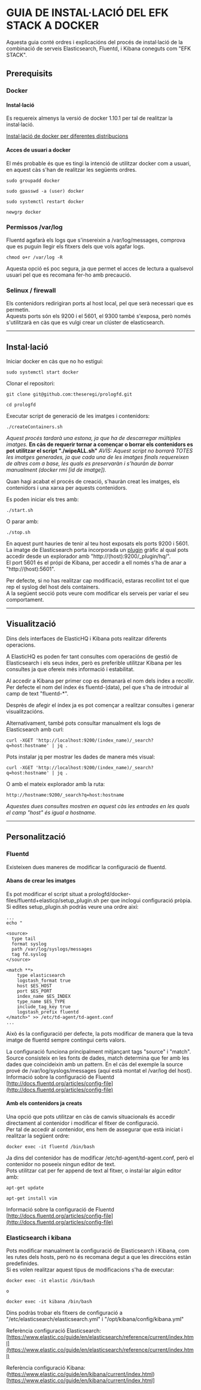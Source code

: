 # GUIA DE INSTAL·LACIÓ DEL EFK STACK A DOCKER

Aquesta guia conté ordres i explicacións del procés de instal·lació de la combinació de serveis Elasticsearch, Fluentd, i Kibana coneguts com "EFK STACK".


## Prerequisits

### Docker

#### Instal·lació
Es requereix almenys la versió de docker 1.10.1 per tal de realitzar la instal·lació.

[Instal·lació de docker per diferentes distribucions](https://docs.docker.com/engine/installation/)

#### Acces de usuari a docker

El més probable és que es tingi la intenció de utilitzar docker com a usuari, en aquest càs s'han de realitzar les següents ordres.

```
sudo groupadd docker

sudo gpasswd -a (user) docker

sudo systemctl restart docker

newgrp docker
```
### Permissos /var/log

Fluentd agafarà els logs que s'insereixin a /var/log/messages, comprova que es puguin llegir els fitxers dels que vols agafar logs.  
```
chmod o+r /var/log -R
```
Aquesta opció eś poc segura, ja que permet el acces de lectura a qualsevol usuari pel que es recomana fer-ho amb precaució.

### Selinux / firewall

Els contenidors redirigiran ports al host local, pel que serà necessari que es permetin.	
Aquests ports són els 9200 i el 5601, el 9300 també s'exposa, però només s'utilitzarà en càs que es vulgi crear un clúster de elasticsearch.  
  
---

## Instal·lació

Iniciar docker en càs que no ho estigui:
```
sudo systemctl start docker
```

Clonar el repositori:
```
git clone git@github.com:theseregi/prologfd.git
```

```
cd prologfd
```

Executar script de generació de les imatges i contenidors:
```
./createContainers.sh
```
*Aquest procés tardarà una estona, ja que ha de descarregar múltiples imatges.*	
**En càs de requerir tornar a començar o borrar els contenidors es pot utilitzar el script "./wipeALL.sh"**	
*AVÍS: Aquest script no borrarà TOTES les imatges generades, ja que cada una de les imatges finals requereixen de altres com a base, les quals es preservaràn i s'hauràn de borrar manualment (docker rmi [id de imatge]).*	

Quan hagi acabat el procés de creació, s'hauràn creat les imatges, els contenidors i una xarxa per aquests contenidors.

Es poden iniciar els tres amb:  
```
./start.sh
```
O parar amb:
```
./stop.sh
```

En aquest punt hauries de tenir al teu host exposats els ports 9200 i 5601.	
La imatge de Elasticsearch porta incorporada un [plugin](http://www.elastichq.org) gràfic al qual pots accedir desde un explorador amb "http://(host):9200/_plugin/hq/".	  
El port 5601 és el própi de Kibana, per accedir a ell només s'ha de anar a "http://(host):5601".	
	
	
Per defecte, si no has realitzar cap modificació, estaras recollint tot el que rep el syslog del host dels containers.	
A la següent secció pots veure com modificar els serveis per variar el seu comportament.	

---

## Visualització

Dins dels interfaces de ElasticHQ i Kibana pots realitzar diferents operacions.	

A ElasticHQ es poden fer tant consultes com operacións de gestió de Elasticsearch i els seus índex, però es preferible utilitzar Kibana per les consultes ja que ofereix més informació i estabilitat.	
	
Al accedir a Kibana per primer cop es demanarà el nom dels índex a recollir.	
Per defecte el nom del índex és fluentd-(data), pel que s'ha de introduir al camp de text "fluentd-*".
	
Desprès de afegir el índex ja es pot començar a realitzar consultes i generar visualitzacións.


Alternativament, també pots consultar manualment els logs de Elasticsearch amb curl:

```
curl -XGET 'http://localhost:9200/(index_name)/_search?q=host:hostname' | jq .
```
	
Pots instalar jq per mostrar les dades de manera més visual:
```
curl -XGET 'http://localhost:9200/(index_name)/_search?q=host:hostname' | jq .
```


O amb el mateix explorador amb la ruta:
```
http://hostname:9200/_search?q=host:hostname
```
*Aquestes dues consultes mostren en aquest càs les entrades en les quals el camp "host" és igual a hostname.*

--- 

## Personalització

### Fluentd

Existeixen dues maneres de modificar la configuració de fluentd.  

#### Abans de crear les imatges

Es pot modificar el script situat a prologfd/docker-files/fluentd+elasticp/setup_plugin.sh per que inclogui configuració pròpia.	
Si edites setup_plugin.sh podràs veure una ordre així:

```
...
echo "

<source>
  type tail
  format syslog
  path /var/log/syslogs/messages
  tag fd.syslog
</source>

<match **>
	type elasticsearch
	logstash_format true
	host $ES_HOST
	port $ES_PORT
	index_name $ES_INDEX
	type_name $ES_TYPE
	include_tag_key true
	logstash_prefix fluentd
</match>" >> /etc/td-agent/td-agent.conf
...

```
Això és la configuració per defecte, la pots modificar de manera que la teva imatge de fluentd sempre contingui certs valors.
	
La configuració funciona principalment mitjançant tags "source" i "match".	
Source consisteix en les fonts de dades, match determina que fer amb les dades que coincideixin amb un pattern.	
En el càs del exemple la source prové de /var/log/syslogs/messages (aquí està montat el /var/log del host).	
Informació sobre la configuració de Fluentd	 [http://docs.fluentd.org/articles/config-file](http://docs.fluentd.org/articles/config-file)	

#### Amb els contenidors ja creats

Una opció que pots utilitzar en càs de canvis situacionals és accedir directament al contenidor i modificar el fitxer de configuració.	
Per tal de accedir al contenidor, ens hem de assegurar que està iniciat i realitzar la següent ordre:

```
docker exec -it fluentd /bin/bash
```
Ja dins del contenidor has de modificar /etc/td-agent/td-agent.conf, però el contenidor no poseeix ningun editor de text.	
Pots utilitzar cat per fer append de text al fitxer, o instal·lar algún editor amb:

```
apt-get update

apt-get install vim
```

Informació sobre la configuració de Fluentd	 [http://docs.fluentd.org/articles/config-file](http://docs.fluentd.org/articles/config-file)	

### Elasticsearch i kibana

Pots modificar manualment la configuració de Elasticsearch i Kibana, com les rutes dels hosts, però no és recomana degut a que les direccións estàn predefinides.	
Si es volen realitzar aquest tipus de modificacions s'ha de executar:

```
docker exec -it elastic /bin/bash

o

docker exec -it kibana /bin/bash
```

Dins podràs trobar els fitxers de configuració a "/etc/elasticsearch/elasticsearch.yml" i "/opt/kibana/config/kibana.yml"

Referència configuració Elasticsearch: [https://www.elastic.co/guide/en/elasticsearch/reference/current/index.html](https://www.elastic.co/guide/en/elasticsearch/reference/current/index.html)	
	
Referència configuració Kibana: (https://www.elastic.co/guide/en/kibana/current/index.html)[https://www.elastic.co/guide/en/kibana/current/index.html]	





